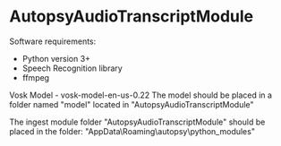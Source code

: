 # AutopsyAudioTranscriptModule

Software requirements:
- Python version 3+
- Speech Recognition library
- ffmpeg

Vosk Model - vosk-model-en-us-0.22
The model should be placed in a folder named "model" located in "AutopsyAudioTranscriptModule"

The ingest module folder "AutopsyAudioTranscriptModule" should be placed in the folder: "AppData\Roaming\autopsy\python_modules"
